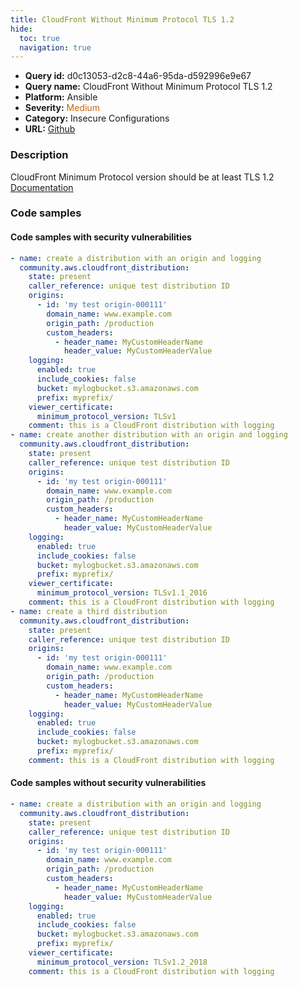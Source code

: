 ```yaml
---
title: CloudFront Without Minimum Protocol TLS 1.2
hide:
  toc: true
  navigation: true
---
```


<style>
  .highlight .hll {
    background-color: #ff171742;
  }
  .md-content {
    max-width: 1100px;
    margin: 0 auto;
  }
</style>

-   **Query id:** d0c13053-d2c8-44a6-95da-d592996e9e67
-   **Query name:** CloudFront Without Minimum Protocol TLS 1.2
-   **Platform:** Ansible
-   **Severity:** <span style="color:#C60">Medium</span>
-   **Category:** Insecure Configurations
-   **URL:** [Github](https://github.com/Checkmarx/kics/tree/master/assets/queries/ansible/aws/cloudfront_without_minimum_protocol_tls_1.2)

### Description
CloudFront Minimum Protocol version should be at least TLS 1.2<br>
[Documentation](https://docs.ansible.com/ansible/latest/collections/community/aws/cloudfront_distribution_module.html#parameter-viewer_certificate/minimum_protocol_version)

### Code samples
#### Code samples with security vulnerabilities
```yaml title="Positive test num. 1 - yaml file" hl_lines="40 18 37"
- name: create a distribution with an origin and logging
  community.aws.cloudfront_distribution:
    state: present
    caller_reference: unique test distribution ID
    origins:
      - id: 'my test origin-000111'
        domain_name: www.example.com
        origin_path: /production
        custom_headers:
          - header_name: MyCustomHeaderName
            header_value: MyCustomHeaderValue
    logging:
      enabled: true
      include_cookies: false
      bucket: mylogbucket.s3.amazonaws.com
      prefix: myprefix/
    viewer_certificate:
      minimum_protocol_version: TLSv1
    comment: this is a CloudFront distribution with logging
- name: create another distribution with an origin and logging
  community.aws.cloudfront_distribution:
    state: present
    caller_reference: unique test distribution ID
    origins:
      - id: 'my test origin-000111'
        domain_name: www.example.com
        origin_path: /production
        custom_headers:
          - header_name: MyCustomHeaderName
            header_value: MyCustomHeaderValue
    logging:
      enabled: true
      include_cookies: false
      bucket: mylogbucket.s3.amazonaws.com
      prefix: myprefix/
    viewer_certificate:
      minimum_protocol_version: TLSv1.1_2016
    comment: this is a CloudFront distribution with logging
- name: create a third distribution
  community.aws.cloudfront_distribution:
    state: present
    caller_reference: unique test distribution ID
    origins:
      - id: 'my test origin-000111'
        domain_name: www.example.com
        origin_path: /production
        custom_headers:
          - header_name: MyCustomHeaderName
            header_value: MyCustomHeaderValue
    logging:
      enabled: true
      include_cookies: false
      bucket: mylogbucket.s3.amazonaws.com
      prefix: myprefix/
    comment: this is a CloudFront distribution with logging

```


#### Code samples without security vulnerabilities
```yaml title="Negative test num. 1 - yaml file"
- name: create a distribution with an origin and logging
  community.aws.cloudfront_distribution:
    state: present
    caller_reference: unique test distribution ID
    origins:
      - id: 'my test origin-000111'
        domain_name: www.example.com
        origin_path: /production
        custom_headers:
          - header_name: MyCustomHeaderName
            header_value: MyCustomHeaderValue
    logging:
      enabled: true
      include_cookies: false
      bucket: mylogbucket.s3.amazonaws.com
      prefix: myprefix/
    viewer_certificate:
      minimum_protocol_version: TLSv1.2_2018
    comment: this is a CloudFront distribution with logging

```
